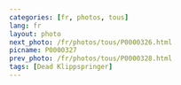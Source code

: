 ```yaml
---
categories: [fr, photos, tous]
lang: fr
layout: photo
next_photo: /fr/photos/tous/P0000326.html
picname: P0000327
prev_photo: /fr/photos/tous/P0000328.html
tags: [Dead Klippspringer]
---
```

